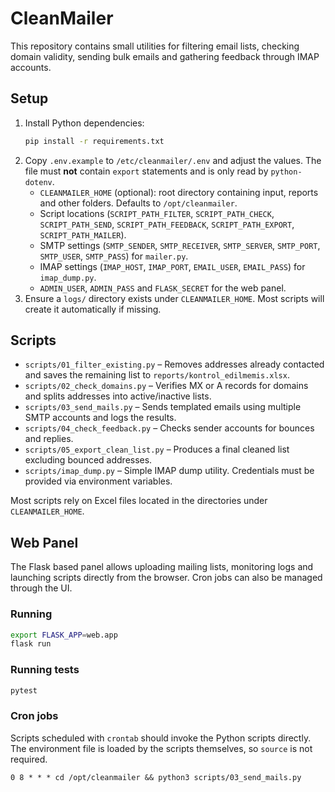 # CleanMailer

This repository contains small utilities for filtering email lists, checking domain validity, sending bulk emails and gathering feedback through IMAP accounts.

## Setup

1. Install Python dependencies:
   ```bash
   pip install -r requirements.txt
   ```
2. Copy `.env.example` to `/etc/cleanmailer/.env` and adjust the values. The file must **not** contain `export` statements and is only read by `python-dotenv`.
   - `CLEANMAILER_HOME` (optional): root directory containing input, reports and other folders. Defaults to `/opt/cleanmailer`.
   - Script locations (`SCRIPT_PATH_FILTER`, `SCRIPT_PATH_CHECK`, `SCRIPT_PATH_SEND`, `SCRIPT_PATH_FEEDBACK`, `SCRIPT_PATH_EXPORT`, `SCRIPT_PATH_MAILER`).
   - SMTP settings (`SMTP_SENDER`, `SMTP_RECEIVER`, `SMTP_SERVER`, `SMTP_PORT`, `SMTP_USER`, `SMTP_PASS`) for `mailer.py`.
   - IMAP settings (`IMAP_HOST`, `IMAP_PORT`, `EMAIL_USER`, `EMAIL_PASS`) for `imap_dump.py`.
   - `ADMIN_USER`, `ADMIN_PASS` and `FLASK_SECRET` for the web panel.
3. Ensure a `logs/` directory exists under `CLEANMAILER_HOME`. Most scripts will create it automatically if missing.

## Scripts

- `scripts/01_filter_existing.py` – Removes addresses already contacted and saves the remaining list to `reports/kontrol_edilmemis.xlsx`.
- `scripts/02_check_domains.py` – Verifies MX or A records for domains and splits addresses into active/inactive lists.
- `scripts/03_send_mails.py` – Sends templated emails using multiple SMTP accounts and logs the results.
- `scripts/04_check_feedback.py` – Checks sender accounts for bounces and replies.
- `scripts/05_export_clean_list.py` – Produces a final cleaned list excluding bounced addresses.
- `scripts/imap_dump.py` – Simple IMAP dump utility. Credentials must be provided via environment variables.

Most scripts rely on Excel files located in the directories under `CLEANMAILER_HOME`.

## Web Panel

The Flask based panel allows uploading mailing lists, monitoring logs and launching
scripts directly from the browser. Cron jobs can also be managed through the UI.

### Running

```bash
export FLASK_APP=web.app
flask run
```

### Running tests

```bash
pytest
```

### Cron jobs

Scripts scheduled with `crontab` should invoke the Python scripts directly. The environment file is loaded by the scripts themselves, so `source` is not required.

```cron
0 8 * * * cd /opt/cleanmailer && python3 scripts/03_send_mails.py
```
